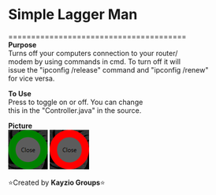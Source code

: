 # Simple Lagger Man
=======================================  
**Purpose**  
Turns off your computers connection to your router/  
modem by using commands in cmd. To turn off it will  
issue the "ipconfig /release" command and "ipconfig /renew"  
for vice versa.
  
**To Use**  
Press <TAB> to toggle on or off. You can change  
this in the "Controller.java" in the source.
  
**Picture**  
![picture alt](https://raw.githubusercontent.com/Kayzio/Simple-Lagger-Man/master/lib/images/lag_off.png "When lag is not on")
![picture alt](https://raw.githubusercontent.com/Kayzio/Simple-Lagger-Man/master/lib/images/lag_on.PNG "When lag is on") 

:star:Created by **Kayzio Groups**:star:
